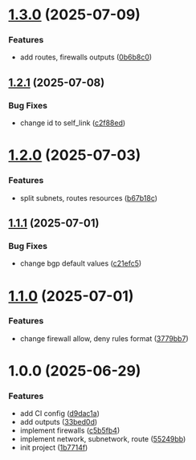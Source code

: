 # [1.3.0](https://github.com/cktf/terraform-google-network/compare/1.2.1...1.3.0) (2025-07-09)


### Features

* add routes, firewalls outputs ([0b6b8c0](https://github.com/cktf/terraform-google-network/commit/0b6b8c0065a0a21c010f50d8dd24438d65775d77))

## [1.2.1](https://github.com/cktf/terraform-google-network/compare/1.2.0...1.2.1) (2025-07-08)


### Bug Fixes

* change id to self_link ([c2f88ed](https://github.com/cktf/terraform-google-network/commit/c2f88edbd3a346c8c22257066566e54aed2410dc))

# [1.2.0](https://github.com/cktf/terraform-google-network/compare/1.1.1...1.2.0) (2025-07-03)


### Features

* split subnets, routes resources ([b67b18c](https://github.com/cktf/terraform-google-network/commit/b67b18c798bbea85aa784a55b5597216698c20b9))

## [1.1.1](https://github.com/cktf/terraform-google-network/compare/1.1.0...1.1.1) (2025-07-01)


### Bug Fixes

* change bgp default values ([c21efc5](https://github.com/cktf/terraform-google-network/commit/c21efc586f08e521f3ff758f0e6fab3c283898cd))

# [1.1.0](https://github.com/cktf/terraform-google-network/compare/1.0.0...1.1.0) (2025-07-01)


### Features

* change firewall allow, deny rules format ([3779bb7](https://github.com/cktf/terraform-google-network/commit/3779bb7f83d72099e4cab5265e2bf2b35b0a4818))

# 1.0.0 (2025-06-29)


### Features

* add CI config ([d9dac1a](https://github.com/cktf/terraform-google-network/commit/d9dac1ae2b92b8d0d66c51518ef1414509f252b7))
* add outputs ([33bed0d](https://github.com/cktf/terraform-google-network/commit/33bed0d0baef98d73def4e1f9056c327c3402615))
* implement firewalls ([c5b5fb4](https://github.com/cktf/terraform-google-network/commit/c5b5fb4565486d07f26bf1fb88f6257a1d08ff15))
* implement network, subnetwork, route ([55249bb](https://github.com/cktf/terraform-google-network/commit/55249bb65e0458b594f1e9224f24c94562f66542))
* init project ([1b7714f](https://github.com/cktf/terraform-google-network/commit/1b7714ffb10fc5176a51e1c4a8e31a13cdfef6b2))
